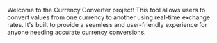 Welcome to the Currency Converter project! This tool allows users to convert values from one currency to another using real-time exchange rates. It's built to provide a seamless and user-friendly experience for anyone needing accurate currency conversions.
